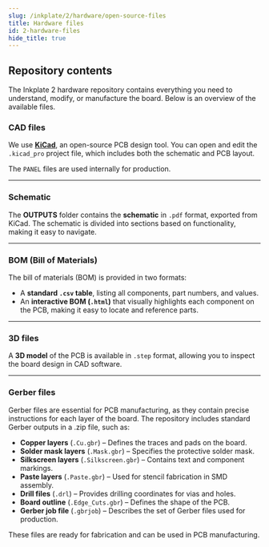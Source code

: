 ```yaml
---  
slug: /inkplate/2/hardware/open-source-files  
title: Hardware files  
id: 2-hardware-files  
hide_title: true  
---  
```


<SectionTitle title="Hardware Files" backgroundImage="/img/inkplate_2/hardware.png" />

<QuickLink 
  title="Soldered Inkplate 2 hardware design" 
  description="Hardware design, BOM, Gerber files, and 3D files for Soldered Inkplate 2, designed by Soldered Electronics"
  url="https://github.com/SolderedElectronics/Soldered-Inkplate-2-hardware-design" 
/>

## Repository contents  

The Inkplate 2 hardware repository contains everything you need to understand, modify, or manufacture the board. Below is an overview of the available files.

### CAD files

We use [**KiCad**](https://www.kicad.org/), an open-source PCB design tool. You can open and edit the `.kicad_pro` project file, which includes both the schematic and PCB layout.

The `PANEL` files are used internally for production.

<CenteredImage src="/img/inkplate_2/kicad.png" alt="Inkplate 2 KiCad project" caption="Inkplate 2 KiCad project" />

---

### Schematic

The **OUTPUTS** folder contains the **schematic** in `.pdf` format, exported from KiCad. The schematic is divided into sections based on functionality, making it easy to navigate.

<CenteredImage src="/img/inkplate_2/schematic.png" alt="Inkplate 2 schematic" caption="Inkplate 2 schematic 2/6" />

---

### BOM (Bill of Materials)

The bill of materials (BOM) is provided in two formats:

- A **standard `.csv` table**, listing all components, part numbers, and values.
- An **interactive BOM (`.html`)** that visually highlights each component on the PCB, making it easy to locate and reference parts.

<CenteredImage src="/img/inkplate_2/ibom.png" alt="Inkplate 2 interactive BOM" caption="IBOM for Inkplate 2" />

---

### 3D files

A **3D model** of the PCB is available in `.step` format, allowing you to inspect the board design in CAD software.

---

### Gerber files

Gerber files are essential for PCB manufacturing, as they contain precise instructions for each layer of the board. The repository includes standard Gerber outputs in a .zip file, such as:

- **Copper layers** (`.Cu.gbr`) – Defines the traces and pads on the board.
- **Solder mask layers** (`.Mask.gbr`) – Specifies the protective solder mask.
- **Silkscreen layers** (`.Silkscreen.gbr`) – Contains text and component markings.
- **Paste layers** (`.Paste.gbr`) – Used for stencil fabrication in SMD assembly.
- **Drill files** (`.drl`) – Provides drilling coordinates for vias and holes.
- **Board outline** (`.Edge_Cuts.gbr`) – Defines the shape of the PCB.
- **Gerber job file** (`.gbrjob`) – Describes the set of Gerber files used for production.

These files are ready for fabrication and can be used in PCB manufacturing.